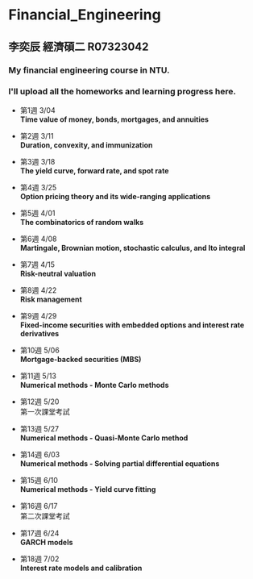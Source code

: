 # Financial_Engineering

## 李奕辰 經濟碩二 R07323042

### My financial engineering course in NTU. 
### I'll upload all the homeworks and learning progress here.

* 第1週	3/04 	
**Time value of money, bonds, mortgages, and annuities**

* 第2週	3/11 	
**Duration, convexity, and immunization**  	
* 第3週	3/18 	
**The yield curve, forward rate, and spot rate**  	
* 第4週	3/25 	
**Option pricing theory and its wide-ranging applications**  	
* 第5週	4/01 	
**The combinatorics of random walks**  	
* 第6週	4/08 	
**Martingale, Brownian motion, stochastic calculus, and Ito integral**  	
* 第7週	4/15 	
**Risk-neutral valuation**  	
* 第8週	4/22 	
**Risk management**  	
* 第9週	4/29 	
**Fixed-income securities with embedded options and interest rate derivatives**  	
* 第10週	5/06 	
**Mortgage-backed securities (MBS)** 	
* 第11週	5/13 	
**Numerical methods - Monte Carlo methods** 	
* 第12週	5/20 	
第一次課堂考試  	
* 第13週	5/27 	
**Numerical methods - Quasi-Monte Carlo method** 	
* 第14週	6/03 	
**Numerical methods - Solving partial differential equations**  	
* 第15週	6/10 	
**Numerical methods - Yield curve fitting**  	
* 第16週	6/17 	
第二次課堂考試  	
* 第17週	6/24 	
**GARCH models**  	
* 第18週	7/02 	
**Interest rate models and calibration**  	
